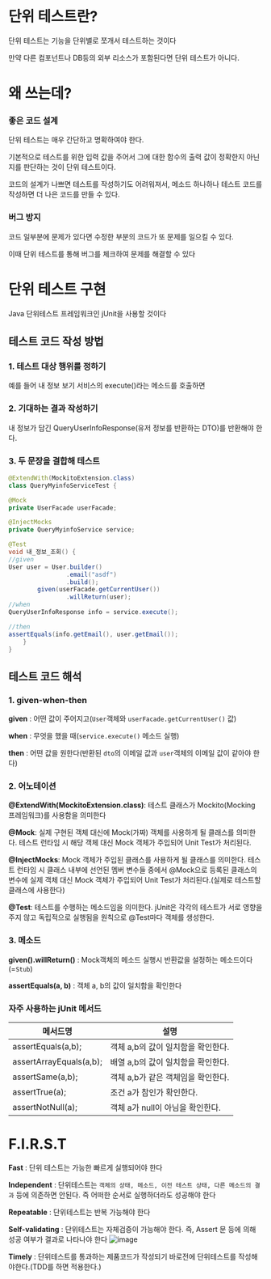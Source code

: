 # 단위 테스트란?

단위 테스트는 기능을 단위별로 쪼개서 테스트하는 것이다

만약 다른 컴포넌트나 DB등의 외부 리소스가 포함된다면 단위 테스트가 아니다.

# 왜 쓰는데?

### 좋은 코드 설계

단위 테스트는 매우 간단하고 명확하여야 한다.

기본적으로 테스트를 위한 입력 값을 주어서 그에 대한 함수의 출력 값이 정확한지 아닌지를 판단하는 것이 단위 테스트이다.

코드의 설계가 나쁘면 테스트를 작성하기도 어려워져서, 메소드 하나하나 테스트 코드를 작성하면 더 나은 코드를 만들 수 있다.

### 버그 방지

코드 일부분에 문제가 있다면 수정한 부분의 코드가 또 문제를 일으킬 수 있다.

이때 단위 테스트를 통해 버그를 체크하여 문제를 해결할 수 있다

# 단위 테스트 구현

Java 단위테스트 프레임워크인 jUnit을 사용할 것이다

## 테스트 코드 작성 방법

### 1. 테스트 대상 행위를 정하기

예를 들어 내 정보 보기 서비스의 execute()라는 메소드를 호출하면

### 2. 기대하는 결과 작성하기

내 정보가 담긴 QueryUserInfoResponse(유저 정보를 반환하는 DTO)를 반환해야 한다. 

### 3. 두 문장을 결합해 테스트

```java
@ExtendWith(MockitoExtension.class)
class QueryMyinfoServiceTest {

@Mock
private UserFacade userFacade;

@InjectMocks
private QueryMyinfoService service;

@Test
void 내_정보_조회() {
//given
User user = User.builder()
                .email("asdf")
                .build();
        given(userFacade.getCurrentUser())
                .willReturn(user);
//when
QueryUserInfoResponse info = service.execute();

//then
assertEquals(info.getEmail(), user.getEmail());
    }
}
```

## 테스트 코드 해석

### 1. given-when-then

**given** : 어떤 값이 주어지고(`User`객체와 `userFacade.getCurrentUser()` 값)

**when** : 무엇을 했을 때(`service.execute()` 메소드 실행)

**then** : 어떤 값을 원한다(반환된 `dto`의 이메일 값과 `user`객체의 이메일 값이 같아야 한다)

### 2. 어노테이션

**@ExtendWith(MockitoExtension.class)**: 테스트 클래스가 Mockito(Mocking 프레임워크)를 사용함을 의미한다

**@Mock**: 실제 구현된 객체 대신에 Mock(가짜) 객체를 사용하게 될 클래스를 의미한다. 테스트 런타임 시 해당 객체 대신 Mock 객체가 주입되어 Unit Test가 처리된다.

**@InjectMocks**: Mock 객체가 주입된 클래스를 사용하게 될 클래스를 의미한다. 테스트 런타임 시 클래스 내부에 선언된 멤버 변수들 중에서 @Mock으로 등록된 클래스의 변수에 실제 객체 대신 Mock 객체가 주입되어 Unit Test가 처리된다.(실제로 테스트할 클래스에 사용한다)

**@Test**: 테스트를 수행하는 메소드임을 의미한다. jUnit은 각각의 테스트가 서로 영향을 주지 않고 독립적으로 실행됨을 원칙으로 @Test마다 객체를 생성한다.

### 3. 메소드

**given().willReturn()** : Mock객체의 메소드 실행시 반환값을 설정하는 메소드이다(=`Stub`)

**assertEquals(a, b)** : 객체 a, b의 값이 일치함을 확인한다

### **자주 사용하는 jUnit 메서드**
| 메서드명              | 설명                         |
| --- | --- |
| assertEquals(a,b); | 객체 a,b의 값이 일치함을 확인한다. |
| assertArrayEquals(a,b); | 배열 a,b의 값이 일치함을 확인한다. |
| assertSame(a,b); | 객체 a,b가 같은 객체임을 확인한다. |
| assertTrue(a); | 조건 a가 참인가 확인한다. |
| assertNotNull(a); | 객체 a가 null이 아님을 확인한다. |

# F.I.R.S.T

**Fast** : 단위 테스트는 가능한 빠르게 실행되어야 한다

**Independent** : 단위테스트는 `객체의 상태, 메소드, 이전 테스트 상태, 다른 메소드의 결과` 등에 의존하면 안된다. 즉 어떠한 순서로 실행하더라도 성공해야 한다

**Repeatable** : 단위테스트는 반복 가능해야 한다

**Self-validating** : 단위테스트는 자체검증이 가능해야 한다. 즉, Assert 문 등에 의해 성공 여부가 결과로 나타나야 한다
![image](https://user-images.githubusercontent.com/102791105/201459402-15978e87-eba3-4b01-b4cc-e9ce43522d4c.png)


**Timely** : 단위테스트를 통과하는 제품코드가 작성되기 바로전에 단위테스트를 작성해야한다.(TDD를 하면 적용한다.)
